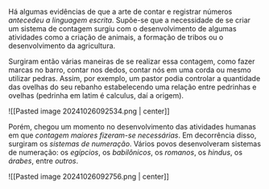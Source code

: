 Há algumas evidências de que a arte de contar e registrar números *antecedeu a linguagem escrita*. Supõe-se que a necessidade de se criar um sistema de contagem surgiu com o desenvolvimento de algumas atividades como a criação de animais, a formação de tribos ou o desenvolvimento da agricultura.

Surgiram então várias maneiras de se realizar essa contagem, como fazer marcas no barro, contar nos dedos, contar nós em uma corda ou mesmo utilizar pedras. Assim, por exemplo, um pastor podia controlar a quantidade das ovelhas do seu rebanho estabelecendo uma relação entre pedrinhas e ovelhas (pedrinha em latim é calculus, daí a origem).

![[Pasted image 20241026092534.png | center]]

Porém, chegou um momento no desenvolvimento das atividades humanas em que *contagem maiores fizeram-se necessárias*. Em decorrência disso, surgiram os *sistemas de numeração*. Vários povos desenvolveram sistemas de numeração: os *egípcios*, os *babilônicos*, os *romanos*, os *hindus*, os *árabes*, entre *outros*.

![[Pasted image 20241026092756.png | center]]
